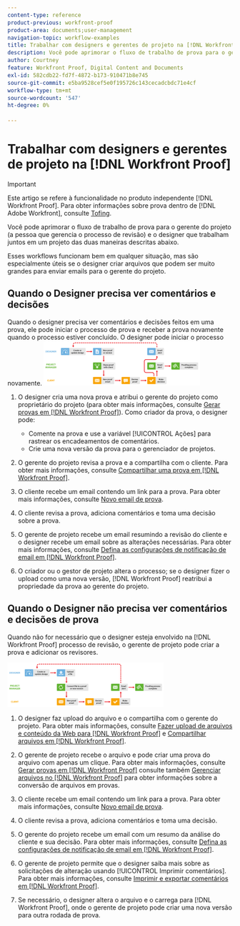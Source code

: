 ```yaml
---
content-type: reference
product-previous: workfront-proof
product-area: documents;user-management
navigation-topic: workflow-examples
title: Trabalhar com designers e gerentes de projeto na [!DNL Workfront Proof]
description: Você pode aprimorar o fluxo de trabalho de prova para o gerente do projeto (a pessoa que gerencia o processo de revisão) e o designer que trabalham juntos em um projeto das duas maneiras descritas abaixo.
author: Courtney
feature: Workfront Proof, Digital Content and Documents
exl-id: 582cdb22-fd7f-4872-b173-910471b8e745
source-git-commit: e5ba9528cef5e0f195726c143cecadcbdc71e4cf
workflow-type: tm+mt
source-wordcount: '547'
ht-degree: 0%

---
```


# Trabalhar com designers e gerentes de projeto na [!DNL Workfront Proof]

>[!IMPORTANT]
>
>Este artigo se refere à funcionalidade no produto independente [!DNL Workfront Proof]. Para obter informações sobre prova dentro de [!DNL Adobe Workfront], consulte [Tofing](../../../review-and-approve-work/proofing/proofing.md).

Você pode aprimorar o fluxo de trabalho de prova para o gerente do projeto (a pessoa que gerencia o processo de revisão) e o designer que trabalham juntos em um projeto das duas maneiras descritas abaixo.

Esses workflows funcionam bem em qualquer situação, mas são especialmente úteis se o designer criar arquivos que podem ser muito grandes para enviar emails para o gerente do projeto.

## Quando o Designer precisa ver comentários e decisões

Quando o designer precisa ver comentários e decisões feitos em uma prova, ele pode iniciar o processo de prova e receber a prova novamente quando o processo estiver concluído. O designer pode iniciar o processo novamente. ![designers_managing_-_option_A.png](assets/designers-managers---option-a-350x100.png)

1. O designer cria uma nova prova e atribui o gerente do projeto como proprietário do projeto (para obter mais informações, consulte [Gerar provas em [!DNL Workfront Proof]](../../../workfront-proof/wp-work-proofsfiles/create-proofs-and-files/generate-proofs.md)). Como criador da prova, o designer pode:

   * Comente na prova e use a variável [!UICONTROL Ações] para rastrear os encadeamentos de comentários.
   * Crie uma nova versão da prova para o gerenciador de projetos.

1. O gerente do projeto revisa a prova e a compartilha com o cliente. Para obter mais informações, consulte [Compartilhar uma prova em [!DNL Workfront Proof]](../../../workfront-proof/wp-work-proofsfiles/share-proofs-and-files/share-proof.md).
1. O cliente recebe um email contendo um link para a prova. Para obter mais informações, consulte [Novo email de prova](../../../workfront-proof/wp-emailsntfctns/proof-notifications-and-reminders/new-proof-email.md).
1. O cliente revisa a prova, adiciona comentários e toma uma decisão sobre a prova.
1. O gerente de projeto recebe um email resumindo a revisão do cliente e o designer recebe um email sobre as alterações necessárias. Para obter mais informações, consulte [Defina as configurações de notificação de email em [!DNL Workfront Proof]](../../../workfront-proof/wp-emailsntfctns/email-alerts/config-email-notification-settings-wp.md).
1. O criador ou o gestor de projeto altera o processo; se o designer fizer o upload como uma nova versão, [!DNL Workfront Proof] reatribui a propriedade da prova ao gerente do projeto.

## Quando o Designer não precisa ver comentários e decisões de prova

Quando não for necessário que o designer esteja envolvido na [!DNL Workfront Proof] processo de revisão, o gerente de projeto pode criar a prova e adicionar os revisores.

![designers_managing_-_option_B.png](assets/designers-managers---option-b-350x100.png)

1. O designer faz upload do arquivo e o compartilha com o gerente do projeto. Para obter mais informações, consulte [Fazer upload de arquivos e conteúdo da Web para [!DNL Workfront Proof]](../../../workfront-proof/wp-work-proofsfiles/create-proofs-and-files/upload-files-web-content.md) e [Compartilhar arquivos em [!DNL Workfront Proof]](../../../workfront-proof/wp-work-proofsfiles/share-proofs-and-files/share-files.md).

1. O gerente de projeto recebe o arquivo e pode criar uma prova do arquivo com apenas um clique. Para obter mais informações, consulte [Gerar provas em [!DNL Workfront Proof]](../../../workfront-proof/wp-work-proofsfiles/create-proofs-and-files/generate-proofs.md) consulte também  [Gerenciar arquivos no [!DNL Workfront Proof]](../../../workfront-proof/wp-work-proofsfiles/manage-your-work/manage-files.md) para obter informações sobre a conversão de arquivos em provas.

1. O cliente recebe um email contendo um link para a prova. Para obter mais informações, consulte [Novo email de prova](../../../workfront-proof/wp-emailsntfctns/proof-notifications-and-reminders/new-proof-email.md).
1. O cliente revisa a prova, adiciona comentários e toma uma decisão.
1. O gerente do projeto recebe um email com um resumo da análise do cliente e sua decisão. Para obter mais informações, consulte [Defina as configurações de notificação de email em [!DNL Workfront Proof]](../../../workfront-proof/wp-emailsntfctns/email-alerts/config-email-notification-settings-wp.md).
1. O gerente de projeto permite que o designer saiba mais sobre as solicitações de alteração usando [!UICONTROL Imprimir comentários]. Para obter mais informações, consulte [Imprimir e exportar comentários em [!DNL Workfront Proof]](../../../workfront-proof/wp-work-proofsfiles/organize-your-work/print-and-export-comments.md).
1. Se necessário, o designer altera o arquivo e o carrega para [!DNL Workfront Proof], onde o gerente de projeto pode criar uma nova versão para outra rodada de prova.


